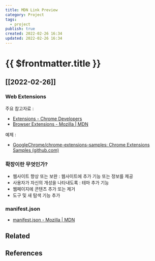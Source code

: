 ```yaml
---
title: MDN Link Preview
category: Project
tags:
  - project
publish: true
created: 2022-02-26 16:34
updated: 2022-02-26 16:34
---
```


# {{ $frontmatter.title }}

## [[2022-02-26]]

### Web Extensions

주요 참고자료 :

- [Extensions - Chrome Developers](https://developer.chrome.com/docs/extensions/)
- [Browser Extensions - Mozilla | MDN](https://developer.mozilla.org/en-US/docs/Mozilla/Add-ons/WebExtensions)

예제 :

- [GoogleChrome/chrome-extensions-samples: Chrome Extensions Samples (github.com)](https://github.com/GoogleChrome/chrome-extensions-samples)

### 확장이란 무엇인가?

- 웹사이트 향상 또는 보완 : 웹사이트에 추가 기능 또는 정보를 제공
- 사용자가 자신의 개성을 나타내도록 : 테마 추가 기능
- 웹페이지에 콘텐츠 추가 또는 제거
- 도구 및 새 탐색 기능 추가

### manifest.json

- [manifest.json - Mozilla | MDN](https://developer.mozilla.org/en-US/docs/Mozilla/Add-ons/WebExtensions/manifest.json)

## Related

## References
